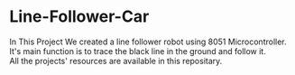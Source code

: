 # Line-Follower-Car
In This Project We created a line follower robot using 8051 Microcontroller.<br>
It's main function is to trace the black line in the ground and follow it. <br>
All the projects' resources are available in this repositary.  
